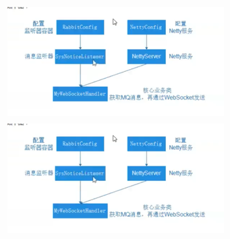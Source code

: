 ![Snipaste_2021-01-25_21-47-48](https://github.com/520536/health_labo/blob/master/img/Snipaste_2021-01-25_21-47-48.png)

![Snipaste_2021-01-25_21-47-48](https://github.com/520536/health_labo/blob/master/img/Snipaste_2021-01-25_21-47-48.png)